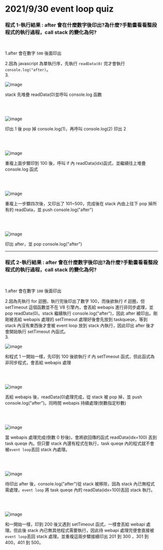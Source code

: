# 2021/9/30 event loop quiz

### 程式 1-執行結果 : after 會在什麼數字後印出?為什麼?手動畫看看整段程式的執行過程，call stack 的變化為何?

<br/>

1.after 會在數字 `500` 後面印出

2.因為 javascript 為單執行序，先執行 `readData(0)` 完才會執行 `console.log("after)`。</br> 3.

![image](https://raw.githubusercontent.com/kevinchien556/picture/main/quiz1-1.png)

stack 先堆疊 readData(0)並呼叫 console.log 函數

</br>
</br>

![image](https://raw.githubusercontent.com/kevinchien556/picture/main/quiz1-2.png)

印出 1 後 pop 掉 console.log(1)，再呼叫 console.log(2) 印出 2

</br>
</br>

![image](https://raw.githubusercontent.com/kevinchien556/picture/main/quiz1-3.png)

重複上面步驟印到 100 後，呼叫 if 內 readData(idx)函式，並繼續往上堆疊 console.log 函式

</br>
</br>

![image](https://raw.githubusercontent.com/kevinchien556/picture/main/quiz1-6.png)

重複上一步驟四次後，又印出了 101~500，完成後在 stack 內由上往下 pop 掉所有的 readData，並 push console.log("after")

</br>
</br>

![image](https://raw.githubusercontent.com/kevinchien556/picture/main/quiz1-5.png)

印出 after，並 pop console.log("after")

---

### 程式 2-執行結果 : after 會在什麼數字後印出?為什麼?手動畫看看整段程式的執行過程，call stack 的變化為何?

<br/>

1.after 會在數字 `100` 後面印出

2.因為先執行 for 迴圈，執行完後印出了數字 100，而後欲執行 if 迴圈，但 setTimeout 這個函數並不在 V8 引擎內，會丟給 webapis 進行非同步處理，並 pop readData(0)。stack 繼續執行 console.log("after")，因此 after 被印出。剛剛被丟給 webapis 處理的 setTimeout 處理好後會先放到 taskqueqe，等到 stack 內沒有東西後才會被 event loop 放到 stack 內執行，因此印出 after 後才會開始執行 setTimeout 內函式。</br> 3.

![image](https://raw.githubusercontent.com/kevinchien556/picture/main/quiz2-1.png)

和程式 1 一開始一樣，先印到 100 後欲執行 if 內 setTimeout 函式，但此函式為非同步程式，會丟給 webapis 處理

<br/>
</br>

![image](https://raw.githubusercontent.com/kevinchien556/picture/main/quiz2-2.png)

丟給 webapis 後，readData(0)處理完成，從 stack 被 pop 掉，並 push console.log("after")。同時間 webapis 持續處理(倒數指定秒數)

<br/>
</br>

![image](https://raw.githubusercontent.com/kevinchien556/picture/main/quiz2-3.png)

當 webapis 處理完成(倒數 0 秒後)，會將欲回傳的函式 readData(idx=100) 丟到 task queqe 內。但只要 stack 內還有程式在執行，task queqe 內的程式就不會被`event loop`丟回 stack 內處理。

<br/>
</br>

![image](https://raw.githubusercontent.com/kevinchien556/picture/main/quiz2-4.png)

待印出 after 後，console.log("after")從 stack 被移除，因為 stack 內已無程式需處理，`event loop` 將 task queqe 內的 readData(idx=100)丟回 stack 執行。

<br/>
</br>

![image](https://raw.githubusercontent.com/kevinchien556/picture/main/quiz2-5.png)

和一開始一樣，印到 200 後又遇到 setTimeout 函式，一樣會丟給 webapi 處理。但此後 stack 內已無其他程式需要執行，因此待 webapi 處理完便會直接被`event loop`丟回 stack 處理。並重複這兩步驟接續印出 201 到 300 ，301 到 400，401 到 500。
